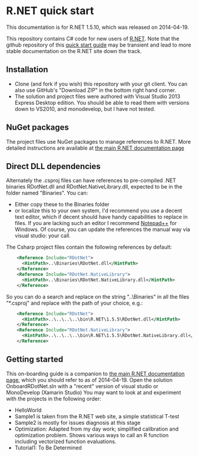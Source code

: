 R.NET quick start
==================

This documentation is for R.NET 1.5.10, which was released on 2014-04-19.

This repository contains C# code for new users of [R.NET](http://rdotnet.codeplex.com). Note that the github repository of this [quick start guide](https://github.com/jmp75/rdotnet-onboarding) may be transient and lead to more stable documentation on the R.NET site down the track.

Installation
-------------

* Clone (and fork if you wish) this repository with your git client. You can also use GitHub's "Download ZIP" in the bottom right hand corner.
* The solution and project files were authored with Visual Studio 2013 Express Desktop edition. You should be able to read them with versions down to VS2010, and monodevelop, but I have not tested.

## NuGet packages

The project files use NuGet packages to manage references to R.NET. More detailed instructions are available at [the main R.NET documentation page](https://rdotnet.codeplex.com/documentation) 

## Direct DLL dependencies

Alternately the .csproj files can have references to pre-compiled .NET binaries RDotNet.dll and RDotNet.NativeLibrary.dll, expected to be in the folder named "Binaries". You can:
* Either copy these to the Binaries folder
* or localize this to your own system, I'd recommend you use a decent text editor, which if decent should have handy capabilities to replace in files. If you are lacking such an editor I recommend [Notepad++](http://notepad-plus-plus.org) for Windows. Of course, you can update the references the manual way via visual studio: your call.

The Csharp project files contain the following references by default:
```xml
    <Reference Include="RDotNet">
      <HintPath>..\Binaries\RDotNet.dll</HintPath>
    </Reference>
    <Reference Include="RDotNet.NativeLibrary">
      <HintPath>..\Binaries\RDotNet.NativeLibrary.dll</HintPath>
    </Reference>
```

So you can do a search and replace on the string "..\Binaries" in all the files "*.csproj" and replace with the path of your choice, e.g.:
```xml
    <Reference Include="RDotNet">
      <HintPath>..\..\..\..\bin\R.NET\1.5.5\RDotNet.dll</HintPath>
    </Reference>
    <Reference Include="RDotNet.NativeLibrary">
      <HintPath>..\..\..\..\bin\R.NET\1.5.5\RDotNet.NativeLibrary.dll</HintPath>
    </Reference>
```

Getting started
-------------

This on-boarding guide is a companion to [the main R.NET documentation page](https://rdotnet.codeplex.com/documentation), which you should refer to as of 2014-04-19.
Open the solution OnboardRDotNet.sln with a "recent" version of visual studio or MonoDevelop (Xamarin Studio)
You may want to look at and experiment with the projects in the following order:
* HelloWorld
* Sample1 is taken from the R.NET web site, a simple statistical T-test
* Sample2 is mostly for issues diagnosis at this stage
* Optimization: Adapted from my day work; simplified calibration and optimization problem. Shows various ways to call an R function including vectorized function evaluations.
* Tutorial1: To Be Determined
